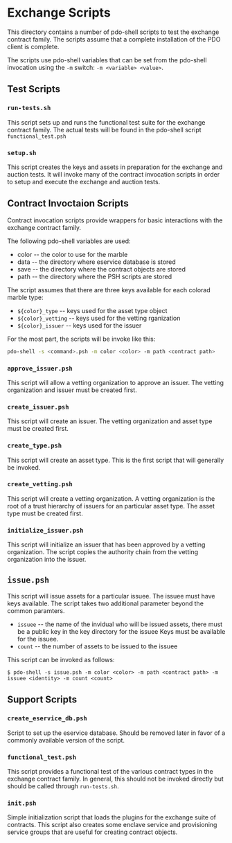 <!---
Licensed under Creative Commons Attribution 4.0 International License
https://creativecommons.org/licenses/by/4.0/
--->
# Exchange Scripts

This directory contains a number of pdo-shell scripts to test the
exchange contract family. The scripts assume that a complete
installation of the PDO client is complete.

The scripts use pdo-shell variables that can be set from the pdo-shell
invocation using the `-m` switch: `-m <variable> <value>`.

## Test Scripts

### `run-tests.sh`

This script sets up and runs the functional test suite for the exchange
contract family. The actual tests will be found in the pdo-shell script
`functional_test.psh`

### `setup.sh`

This script creates the keys and assets in preparation for the exchange
and auction tests. It will invoke many of the contract invocation
scripts in order to setup and execute the exchange and auction tests.

## Contract Invoctaion Scripts

Contract invocation scripts provide wrappers for basic interactions
with the exchange contract family.

The following pdo-shell variables are used:
* color -- the color to use for the marble
* data -- the directory where eservice database is stored
* save -- the directory where the contract objects are stored
* path -- the directory where the PSH scripts are stored

The script assumes that there are three keys available for each colorad
marble type:
* `${color}_type` -- keys used for the asset type object
* `${color}_vetting` -- keys used for the vetting rganization
* `${color}_issuer` -- keys used for the issuer

For the most part, the scripts will be invoke like this:

```bash
pdo-shell -s <command>.psh -m color <color> -m path <contract path>
```

### `approve_issuer.psh`

This script will allow a vetting organization to approve an issuer. The
vetting organization and issuer must be created first.

### `create_issuer.psh`

This script will create an issuer. The vetting organization and asset
type must be created first.

### `create_type.psh`

This script will create an asset type. This is the first script that
will generally be invoked.

### `create_vetting.psh`

This script will create a vetting organization. A vetting organization
is the root of a trust hierarchy of issuers for an particular asset
type.  The asset type must be created first.

### `initialize_issuer.psh`

This script will initialize an issuer that has been approved by
a vetting organization. The script copies the authority chain
from the vetting organization into the issuer.

## `issue.psh`

This script will issue assets for a particular issuee. The issuee must
have keys available. The script takes two additional parameter beyond
the common paramters.

* `issuee` -- the name of the invidual who will be issued assets, there
must be a public key in the key directory for the issuee Keys must be
available for the issuee.
* `count` -- the number of assets to be issued to the issuee

This script can be invoked as follows:

`$ pdo-shell -s issue.psh -m color <color> -m path <contract path> -m issuee <identity> -m count <count>`

## Support Scripts

### `create_eservice_db.psh`

Script to set up the eservice database. Should be removed later
in favor of a commonly available version of the script.

### `functional_test.psh`

This script provides a functional test of the various contract
types in the exchange contract family. In general, this should
not be invoked directly but should be called through `run-tests.sh`.

### `init.psh`

Simple initialization script that loads the plugins for the exchange
suite of contracts. This script also creates some enclave service
and provisioning service groups that are useful for creating contract
objects.
